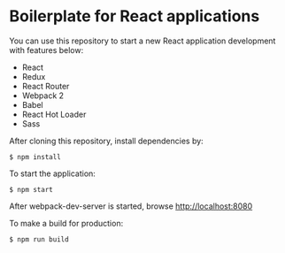 # Boilerplate for React applications
You can use this repository to start a new React application development with features below:
* React
* Redux
* React Router
* Webpack 2
* Babel
* React Hot Loader
* Sass

After cloning this repository, install dependencies by:
 ```
$ npm install
 ```
To start the application:
 ```
$ npm start
 ```
After webpack-dev-server is started, browse [http://localhost:8080](http://localhost:8080)

To make a build for production:
 ```
$ npm run build
 ```


